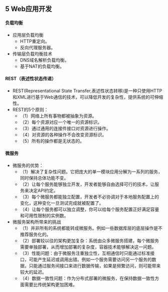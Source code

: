 ## 5 Web应用开发
#### 负载均衡
- 应用层负载均衡
	- HTTP重定向。
	- 反向代理服务器。
- 传输层负载均衡技术
	- DNS域名解析负载均衡。
	- 基于NAT的负载均衡。

#### REST（表述性状态传递）
- REST(Representational State Transfer,表述性状态转移)是一种只使用HTTP和XML进行基于Web通信的技术，可以降低开发的复杂性，提供系统的可伸缩性。
- REST的5个原则：
	- （1）网络上所有事物都被抽象为资源。
	- （2）每个资源对应一个唯一的资源标识。
	- （3）通过通用的连接件接口对资源进行操作。
	- （4）对资源的各种操作不会改变资源标识。
	- （5）所有的操作都是无状态的。

#### 微服务
- 微服务的优势：
	- （1）解决了复杂性问题。它把庞大的单一模块应用分解为一系列的服务，同时保持总体功能不变。
	- （2）让每个服务能够独立开发，开发者能够自由选择可行的技术，让服务来决定API约定。
	- （3）每个微服务都能独立配置，开发者不必协调对于本地服务配置上的变化，这种变化一旦测试完成就被配置了。
	- （4）让每个服务都可以独立调整，你可以给每个服务配置正好满足容量和可用性限制的实例数。
- 微服务架构所带来的挑战
	- （1）并非所有的系统都能转成微服务。例如一些数据库层的底层操作是不推荐服务化的。
	- （2）部署较以往的架构更加复杂：系统由众多微服务搭建，每个微服务需要单独部署，从而增加部署的复杂度，容器技术能够解决这一问题。
	- （3）性能问题：由于微服务注重独立性，互相通信时只能通过标准接口，可能产生延迟或调用出错。例如一个服务需要访问另一个服务的数据，只能通过服务间接口来进行数据传输，如果是频繁访问，则可能带来较大的延迟。
	- （4）数据一致性问题：作为分布式部署的微服务，在保持数据一致性方面需要比传统架构更加困难。